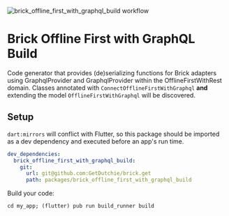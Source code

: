 ![brick_offline_first_with_graphql_build workflow](https://github.com/GetDutchie/brick/actions/workflows/brick_offline_first_with_graphql_build.yaml/badge.svg)

# Brick Offline First with GraphQL Build

Code generator that provides (de)serializing functions for Brick adapters using GraphqlProvider and GraphqlProvider within the OfflineFirstWithRest domain. Classes annotated with `ConnectOfflineFirstWithGraphql` **and** extending the model `OfflineFirstWithGraphql` will be discovered.

## Setup

`dart:mirrors` will conflict with Flutter, so this package should be imported as a dev dependency and executed before an app's run time.

```yaml
dev_dependencies:
  brick_offline_first_with_graphql_build:
    git:
      url: git@github.com:GetDutchie/brick.get
      path: packages/brick_offline_first_with_graphql_build
```

Build your code:

```shell
cd my_app; (flutter) pub run build_runner build
```
